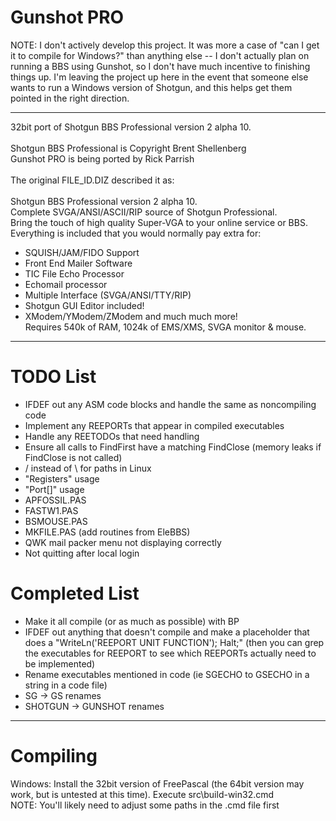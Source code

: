 Gunshot PRO
===========

NOTE: I don't actively develop this project.  It was more a case of "can I get it to compile for Windows?" than anything
else -- I don't actually plan on running a BBS using Gunshot, so I don't have much incentive to finishing things up.
I'm leaving the project up here in the event that someone else wants to run a Windows version of Shotgun, and this helps
get them pointed in the right direction.

<hr />

32bit port of Shotgun BBS Professional version 2 alpha 10.<br />  
Shotgun BBS Professional is Copyright Brent Shellenberg<br />
Gunshot PRO is being ported by Rick Parrish<br />
<br />
The original FILE_ID.DIZ described it as:<br />
<br />
Shotgun BBS Professional version 2 alpha 10.<br />
Complete SVGA/ANSI/ASCII/RIP source of Shotgun Professional. <br />
Bring the touch of high quality Super-VGA to your online service or BBS. <br />
Everything is included that you would normally pay extra for:<br /> 
  * SQUISH/JAM/FIDO Support<br /> 
  * Front End Mailer Software<br /> 
  * TIC File Echo Processor<br /> 
  * Echomail processor<br /> 
  * Multiple Interface (SVGA/ANSI/TTY/RIP) <br />
  * Shotgun GUI Editor included!<br /> 
  * XModem/YModem/ZModem and much much more! <br />
Requires 540k of RAM, 1024k of EMS/XMS, SVGA monitor & mouse.<br />

<hr />

TODO List
=========

<ul>
  <li>IFDEF out any ASM code blocks and handle the same as noncompiling code</li>
  <li>Implement any REEPORTs that appear in compiled executables</li>
  <li>Handle any REETODOs that need handling</li>
  <li>Ensure all calls to FindFirst have a matching FindClose (memory leaks if FindClose is not called)</li>
  <li>/ instead of \ for paths in Linux</li>
  <li>"Registers" usage</li>
  <li>"Port[]" usage</li>
  <li>APFOSSIL.PAS</li>
  <li>FASTW1.PAS</li>
  <li>BSMOUSE.PAS</li>
  <li>MKFILE.PAS (add routines from EleBBS)</li>
  <li>QWK mail packer menu not displaying correctly</li>
  <li>Not quitting after local login</li>
</ul>

Completed List
==============

<ul>
  <li>Make it all compile (or as much as possible) with BP</li>
  <li>IFDEF out anything that doesn't compile and make a placeholder that does a "WriteLn('REEPORT UNIT FUNCTION'); Halt;" (then you can grep the executables for REEPORT to see which REEPORTs actually need to be implemented)</li>
  <li>Rename executables mentioned in code (ie SGECHO to GSECHO in a string in a code file)</li>
  <li>SG -> GS renames</li>
  <li>SHOTGUN -> GUNSHOT renames</li>
</ul>

<hr />

Compiling
=========

Windows: Install the 32bit version of FreePascal (the 64bit version may work, but is untested at this time).  Execute src\build-win32.cmd<br />
NOTE: You'll likely need to adjust some paths in the .cmd file first<br />
<!--<br />
Linux: Install FreePascal (the 64bit version may work, but is untested at this time).  Execute src\build-linux.sh<br />
NOTE: You'll likely need to adjust some paths in the .sh file first<br />
NOTE: On my test server, Ubuntu 13.10, I installed this: fp-compiler fp-units-fcl fp-units-gfx libc6-dev<br />-->